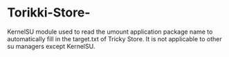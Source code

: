# Torikki-Store-
KernelSU module used to read the umount application package name to automatically fill in the target.txt of Tricky Store. It is not applicable to other su managers except KernelSU. 
